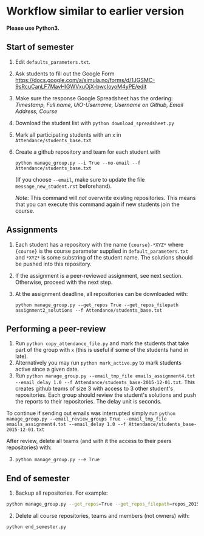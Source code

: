 # Workflow similar to earlier version

**Please use Python3.**

## Start of semester

1. Edit `defaults_parameters.txt`.
2. Ask students to fill out the Google Form https://docs.google.com/a/simula.no/forms/d/1JGSMC-9sRcuCanLF7MavHlGWVxuOjX-bwcIoyoM4yPE/edit
3. Make sure the response Google Spreadsheet has the ordering: *Timestamp, Full name, UiO-Username, Username on Github, Email Address, Course*
4. Download the student list with `python download_spreadsheet.py`
5. Mark all participating students with an `x` in `Attendance/students_base.txt`
6. Create a github repository and team for each student with 

   `python manage_group.py --i True --no-email --f Attendance/students_base.txt`

   (If you choose `--email`, make sure to update the file `message_new_student.rst` beforehand).
   
   *Note*: This command will *not* overwrite existing repositories. This means that you can execute this command again if new students join the course.

Assignments
-----------
1. Each student has a repository with the name `{course}-*XYZ*` where `{course}` is the course parameter supplied in
 `default_parameters.txt` and `*XYZ*` is some substring of the student name. The solutions should be pushed into this repository.
2. If the assignment is a peer-reviewed assignment, see next section. Otherwise, proceed with the next step.
3. At the assignment deadline, all repositories can be downloaded with:

   `python manage_group.py --get_repos True --get_repos_filepath assignment2_solutions --f Attendance/students_base.txt`
   

Performing a peer-review
------------------------
1. Run `python copy_attendance_file.py` and mark the students that take part of the group with `x` (this is useful if some of the students hand in late).
2. Alternatively you may run `python mark_active.py` to mark students active since a given date.
2. Run `python manage_group.py --email_tmp_file emails_assignment4.txt --email_delay 1.0 --f Attendance/students_base-2015-12-01.txt`. This creates github teams of size 3 with access to 3 other student's repositories. Each group should review the student's solutions and push the reports to their repositories. The delay unit is seconds.

To continue if sending out emails was interrupted simply run
`python manage_group.py --email_review_groups True --email_tmp_file emails_assignment4.txt --email_delay 1.0 --f Attendance/students_base-2015-12-01.txt`

After review, delete all teams (and with it the access to their peers repositories) with:

3. `python manage_group.py --e True`

End of semester
---------------

1. Backup all repositories. For example:

```bash
python manage_group.py --get_repos=True --get_repos_filepath=repos_2015
```

2. Delete all course repositories, teams and members (not owners) with:

```bash
python end_semester.py
```

